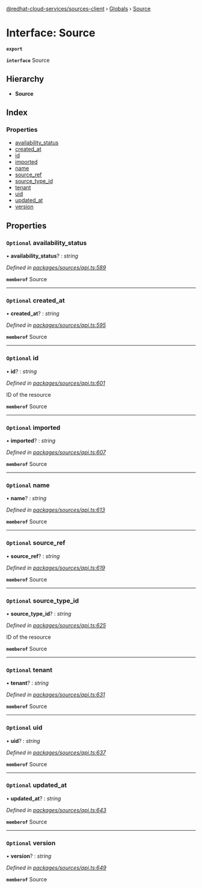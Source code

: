 [@redhat-cloud-services/sources-client](../README.md) › [Globals](../globals.md) › [Source](source.md)

# Interface: Source

**`export`** 

**`interface`** Source

## Hierarchy

* **Source**

## Index

### Properties

* [availability_status](source.md#optional-availability_status)
* [created_at](source.md#optional-created_at)
* [id](source.md#optional-id)
* [imported](source.md#optional-imported)
* [name](source.md#optional-name)
* [source_ref](source.md#optional-source_ref)
* [source_type_id](source.md#optional-source_type_id)
* [tenant](source.md#optional-tenant)
* [uid](source.md#optional-uid)
* [updated_at](source.md#optional-updated_at)
* [version](source.md#optional-version)

## Properties

### `Optional` availability_status

• **availability_status**? : *string*

*Defined in [packages/sources/api.ts:589](https://github.com/leSamo/javascript-clients/blob/master/packages/sources/api.ts#L589)*

**`memberof`** Source

___

### `Optional` created_at

• **created_at**? : *string*

*Defined in [packages/sources/api.ts:595](https://github.com/leSamo/javascript-clients/blob/master/packages/sources/api.ts#L595)*

**`memberof`** Source

___

### `Optional` id

• **id**? : *string*

*Defined in [packages/sources/api.ts:601](https://github.com/leSamo/javascript-clients/blob/master/packages/sources/api.ts#L601)*

ID of the resource

**`memberof`** Source

___

### `Optional` imported

• **imported**? : *string*

*Defined in [packages/sources/api.ts:607](https://github.com/leSamo/javascript-clients/blob/master/packages/sources/api.ts#L607)*

**`memberof`** Source

___

### `Optional` name

• **name**? : *string*

*Defined in [packages/sources/api.ts:613](https://github.com/leSamo/javascript-clients/blob/master/packages/sources/api.ts#L613)*

**`memberof`** Source

___

### `Optional` source_ref

• **source_ref**? : *string*

*Defined in [packages/sources/api.ts:619](https://github.com/leSamo/javascript-clients/blob/master/packages/sources/api.ts#L619)*

**`memberof`** Source

___

### `Optional` source_type_id

• **source_type_id**? : *string*

*Defined in [packages/sources/api.ts:625](https://github.com/leSamo/javascript-clients/blob/master/packages/sources/api.ts#L625)*

ID of the resource

**`memberof`** Source

___

### `Optional` tenant

• **tenant**? : *string*

*Defined in [packages/sources/api.ts:631](https://github.com/leSamo/javascript-clients/blob/master/packages/sources/api.ts#L631)*

**`memberof`** Source

___

### `Optional` uid

• **uid**? : *string*

*Defined in [packages/sources/api.ts:637](https://github.com/leSamo/javascript-clients/blob/master/packages/sources/api.ts#L637)*

**`memberof`** Source

___

### `Optional` updated_at

• **updated_at**? : *string*

*Defined in [packages/sources/api.ts:643](https://github.com/leSamo/javascript-clients/blob/master/packages/sources/api.ts#L643)*

**`memberof`** Source

___

### `Optional` version

• **version**? : *string*

*Defined in [packages/sources/api.ts:649](https://github.com/leSamo/javascript-clients/blob/master/packages/sources/api.ts#L649)*

**`memberof`** Source
